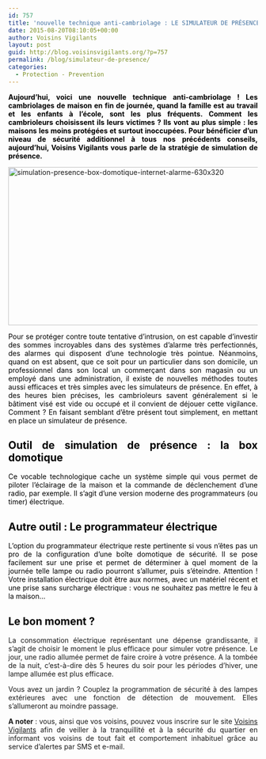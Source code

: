 ```yaml
---
id: 757
title: 'nouvelle technique anti-cambriolage : LE SIMULATEUR DE PRÉSENCE'
date: 2015-08-20T08:10:05+00:00
author: Voisins Vigilants
layout: post
guid: http://blog.voisinsvigilants.org/?p=757
permalink: /blog/simulateur-de-presence/
categories:
  - Protection - Prevention
---
```

<p style="text-align: justify;">
  <strong style="color: #000000;">Aujourd&rsquo;hui, voici une nouvelle technique anti-cambriolage ! Les cambriolages de maison en fin de journée, quand la famille est au travail et les enfants à l’école, sont les plus fréquents. Comment les cambrioleurs choisissent ils leurs victimes ? Ils vont au plus simple : les maisons les moins protégées et surtout inoccupées. Pour bénéficier d’un niveau de sécurité additionnel à tous nos précédents conseils, aujourd&rsquo;hui, Voisins Vigilants vous parle de la stratégie de simulation de présence.</strong>
</p>

<p style="text-align: justify;">
  <a href="http://blog.voisinsvigilants.org/wp-content/uploads/2015/08/simulation-presence-box-domotique-internet-alarme-630x320.jpg"><img class="aligncenter size-full wp-image-758" src="http://blog.voisinsvigilants.org/wp-content/uploads/2015/08/simulation-presence-box-domotique-internet-alarme-630x320.jpg" alt="simulation-presence-box-domotique-internet-alarme-630x320" width="630" height="320" /></a>
</p>

<p style="text-align: justify;">
  <span style="color: #000000;">Pour se protéger contre toute tentative d’intrusion, on est capable d’investir des sommes incroyables dans des systèmes d’alarme très perfectionnés, des alarmes qui disposent d’une technologie très pointue. Néanmoins, quand on est absent, que ce soit pour un particulier dans son domicile, un professionnel dans son local un commerçant dans son magasin ou un employé dans une administration, il existe de nouvelles méthodes toutes aussi efficaces et très simples avec les simulateurs de présence. En effet, à des heures bien précises, les cambrioleurs savent généralement si le bâtiment visé est vide ou occupé et il convient de déjouer cette vigilance. Comment ? En faisant semblant d’être présent tout simplement, en mettant en place un simulateur de présence.</span>
</p>

<h2 style="text-align: justify;">
  <strong><span style="color: #000000;">Outil de simulation de présence : la box domotique</span></strong>
</h2>

<p style="color: #000000; text-align: justify;">
  Ce vocable technologique cache un système simple qui vous permet de piloter l&rsquo;éclairage de la maison et la commande de déclenchement d’une radio, par exemple. Il s’agit d’une version moderne des programmateurs (ou timer) électrique.
</p>

<h2 style="font-weight: 400; color: #ff7400; text-align: justify;">
  <span style="color: #000000;"><strong>Autre outil : Le programmateur électrique</strong></span>
</h2>

<p style="text-align: justify;">
  <span style="color: #000000;">L’option du programmateur électrique reste pertinente si vous n’êtes pas un pro de la configuration d’une boîte domotique de sécurité. Il se pose facilement sur une prise et permet de déterminer à quel moment de la journée telle lampe ou radio pourront s’allumer, puis s’éteindre. Attention ! Votre installation électrique doit être aux normes, avec un matériel récent et une prise sans surcharge électrique : vous ne souhaitez pas mettre le feu à la maison…</span>
</p>

<h2 style="font-weight: 400; color: #ff7400; text-align: justify;">
  <span style="color: #000000;"><strong>Le bon moment ? </strong></span>
</h2>

<p style="text-align: justify;">
  La consommation électrique représentant une dépense grandissante, il s’agit de choisir le moment le plus efficace pour simuler votre présence. Le jour, une radio allumée permet de faire croire à votre présence. A la tombée de la nuit, c’est-à-dire dès 5 heures du soir pour les périodes d’hiver, une lampe allumée est plus efficace.
</p>

<p style="text-align: justify;">
  Vous avez un jardin ? Couplez la programmation de sécurité à des lampes extérieures avec une fonction de détection de mouvement. Elles s’allumeront au moindre passage.
</p>

<p style="text-align: justify;">
  <strong>A noter</strong> : vous, ainsi que vos voisins, pouvez vous inscrire sur le site <a href="http://www.voisinsvigilants.org">Voisins Vigilants</a> afin de veiller à la tranquillité et à la sécurité du quartier en informant vos voisins de tout fait et comportement inhabituel grâce au service d&rsquo;alertes par SMS et e-mail.
</p>
